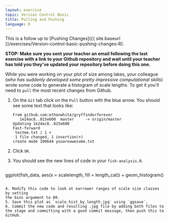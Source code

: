 ```yaml
---
layout: exercise
topic: Version Control Basic
title: Pulling and Pushing
language: R
---
```


This is a follow up to
[Pushing Changes]({{ site.baseurl }}/exercises/Version-control-basic-pushing-changes-R).

**STOP: Make sure you sent your teacher an email following the last exercise
with a link to your Github repository and wait until your teacher has told you
they've updated your repository before doing this one.**

While you were working on your plot of size among lakes, your colleague (*who
has suddenly developed some pretty impressive computational skills*) wrote some
code to generate a histogram of scale lengths. To get it you'll need to `pull`
the most recent changes from Github.

1. On the `Git` tab click on the `Pull` button with the blue arrow. You should
   see some text that looks like:

   ```
   From github.com:ethanwhite/gryffindorforever
      1e24ac8..815e600  master     -> origin/master
   Updating 1e24ac8..815e600
   Fast-forward
    testme.txt | 1 +
    1 file changed, 1 insertion(+)
   create mode 100644 youareawesome.txt
   ```

2. Click `OK`.
3. You should see the new lines of code in your `fish-analysis.R`.

   ```
ggplot(fish_data, aes(x = scalelength, fill = length_cat)) +
  geom_histogram()
   ``` 

4. Modify this code to look at narrower ranges of scale size classes by setting 
   the bins argument to 80. 
5. Save this plot as `scale_hist_by_length.jpg` using `ggsave`. 
6. Commit the new code and resulting .jpg file by adding both files to the stage and committing with a good commit message, then push this to GitHub. 
